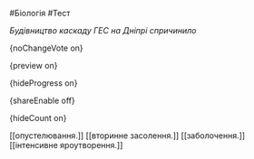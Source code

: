 #Біологія #Тест

*Будівництво каскаду ГЕС на Дніпрі спричинило*

{noChangeVote on}

{preview on}

{hideProgress on}

{shareEnable off}

{hideCount on}

[[опустелювання.]]
[[вторинне засолення.]]
[[заболочення.]]
[[інтенсивне яроутворення.]]

